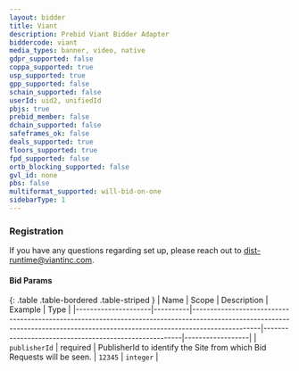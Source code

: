 ```yaml
---
layout: bidder
title: Viant
description: Prebid Viant Bidder Adapter
biddercode: viant
media_types: banner, video, native
gdpr_supported: false
coppa_supported: true
usp_supported: true
gpp_supported: false
schain_supported: false
userId: uid2, unifiedId
pbjs: true
prebid_member: false
dchain_supported: false
safeframes_ok: false
deals_supported: true
floors_supported: true
fpd_supported: false
ortb_blocking_supported: false
gvl_id: none
pbs: false
multiformat_supported: will-bid-on-one
sidebarType: 1
---
```


### Registration

If you have any questions regarding set up, please reach out to <dist-runtime@viantinc.com>.

#### Bid Params

{: .table .table-bordered .table-striped }
| Name                | Scope    | Description                                                                                                                                                                   | Example                                               | Type             |
|---------------------|----------|-------------------------------------------------------------------------------------------------------------------------------------------------------------------------------|-------------------------------------------------------|------------------|
| `publisherId`       | required | PublisherId to identify the Site from which Bid Requests will be seen.                                                                                                        | `12345`                                               | `integer`         |
